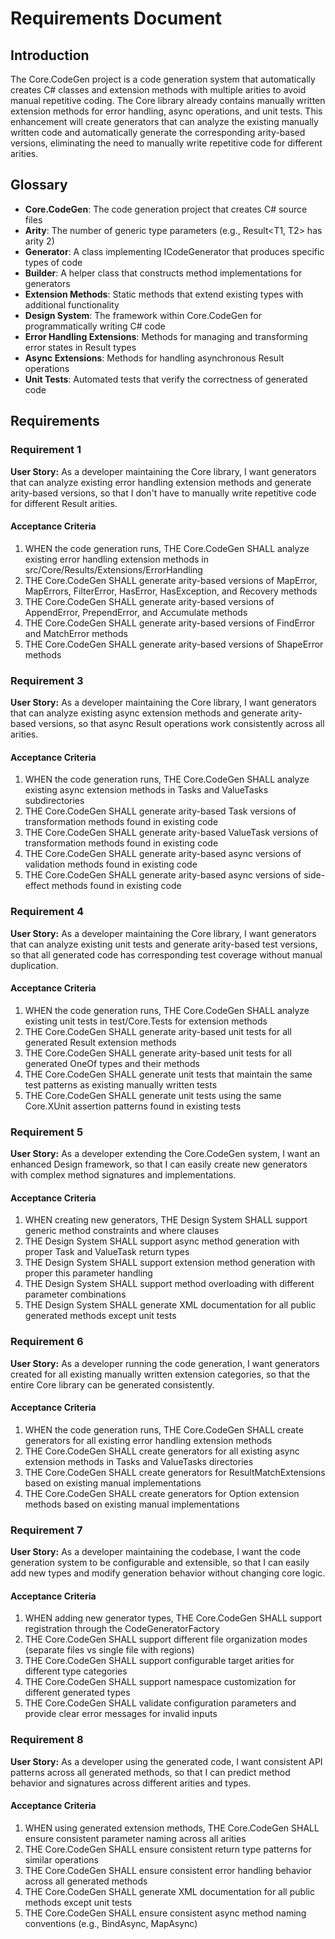 # Requirements Document

## Introduction

The Core.CodeGen project is a code generation system that automatically creates C# classes and extension methods with multiple arities to avoid manual repetitive coding. The Core library already contains manually written extension methods for error handling, async operations, and unit tests. This enhancement will create generators that can analyze the existing manually written code and automatically generate the corresponding arity-based versions, eliminating the need to manually write repetitive code for different arities.

## Glossary

- **Core.CodeGen**: The code generation project that creates C# source files
- **Arity**: The number of generic type parameters (e.g., Result<T1, T2> has arity 2)
- **Generator**: A class implementing ICodeGenerator that produces specific types of code
- **Builder**: A helper class that constructs method implementations for generators
- **Extension Methods**: Static methods that extend existing types with additional functionality
- **Design System**: The framework within Core.CodeGen for programmatically writing C# code
- **Error Handling Extensions**: Methods for managing and transforming error states in Result types
- **Async Extensions**: Methods for handling asynchronous Result operations
- **Unit Tests**: Automated tests that verify the correctness of generated code

## Requirements

### Requirement 1

**User Story:** As a developer maintaining the Core library, I want generators that can analyze existing error handling extension methods and generate arity-based versions, so that I don't have to manually write repetitive code for different Result arities.

#### Acceptance Criteria

1. WHEN the code generation runs, THE Core.CodeGen SHALL analyze existing error handling extension methods in src/Core/Results/Extensions/ErrorHandling
2. THE Core.CodeGen SHALL generate arity-based versions of MapError, MapErrors, FilterError, HasError, HasException, and Recovery methods
3. THE Core.CodeGen SHALL generate arity-based versions of AppendError, PrependError, and Accumulate methods
4. THE Core.CodeGen SHALL generate arity-based versions of FindError and MatchError methods
5. THE Core.CodeGen SHALL generate arity-based versions of ShapeError methods



### Requirement 3

**User Story:** As a developer maintaining the Core library, I want generators that can analyze existing async extension methods and generate arity-based versions, so that async Result operations work consistently across all arities.

#### Acceptance Criteria

1. WHEN the code generation runs, THE Core.CodeGen SHALL analyze existing async extension methods in Tasks and ValueTasks subdirectories
2. THE Core.CodeGen SHALL generate arity-based Task versions of transformation methods found in existing code
3. THE Core.CodeGen SHALL generate arity-based ValueTask versions of transformation methods found in existing code
4. THE Core.CodeGen SHALL generate arity-based async versions of validation methods found in existing code
5. THE Core.CodeGen SHALL generate arity-based async versions of side-effect methods found in existing code

### Requirement 4

**User Story:** As a developer maintaining the Core library, I want generators that can analyze existing unit tests and generate arity-based test versions, so that all generated code has corresponding test coverage without manual duplication.

#### Acceptance Criteria

1. WHEN the code generation runs, THE Core.CodeGen SHALL analyze existing unit tests in test/Core.Tests for extension methods
2. THE Core.CodeGen SHALL generate arity-based unit tests for all generated Result extension methods
3. THE Core.CodeGen SHALL generate arity-based unit tests for all generated OneOf types and their methods
4. THE Core.CodeGen SHALL generate unit tests that maintain the same test patterns as existing manually written tests
5. THE Core.CodeGen SHALL generate unit tests using the same Core.XUnit assertion patterns found in existing tests

### Requirement 5

**User Story:** As a developer extending the Core.CodeGen system, I want an enhanced Design framework, so that I can easily create new generators with complex method signatures and implementations.

#### Acceptance Criteria

1. WHEN creating new generators, THE Design System SHALL support generic method constraints and where clauses
2. THE Design System SHALL support async method generation with proper Task and ValueTask return types
3. THE Design System SHALL support extension method generation with proper this parameter handling
4. THE Design System SHALL support method overloading with different parameter combinations
5. THE Design System SHALL generate XML documentation for all public generated methods except unit tests

### Requirement 6

**User Story:** As a developer running the code generation, I want generators created for all existing manually written extension categories, so that the entire Core library can be generated consistently.

#### Acceptance Criteria

1. WHEN the code generation runs, THE Core.CodeGen SHALL create generators for all existing error handling extension methods
2. THE Core.CodeGen SHALL create generators for all existing async extension methods in Tasks and ValueTasks directories
3. THE Core.CodeGen SHALL create generators for ResultMatchExtensions based on existing manual implementations
4. THE Core.CodeGen SHALL create generators for Option extension methods based on existing manual implementations

### Requirement 7

**User Story:** As a developer maintaining the codebase, I want the code generation system to be configurable and extensible, so that I can easily add new types and modify generation behavior without changing core logic.

#### Acceptance Criteria

1. WHEN adding new generator types, THE Core.CodeGen SHALL support registration through the CodeGeneratorFactory
2. THE Core.CodeGen SHALL support different file organization modes (separate files vs single file with regions)
3. THE Core.CodeGen SHALL support configurable target arities for different type categories
4. THE Core.CodeGen SHALL support namespace customization for different generated types
5. THE Core.CodeGen SHALL validate configuration parameters and provide clear error messages for invalid inputs

### Requirement 8

**User Story:** As a developer using the generated code, I want consistent API patterns across all generated methods, so that I can predict method behavior and signatures across different arities and types.

#### Acceptance Criteria

1. WHEN using generated extension methods, THE Core.CodeGen SHALL ensure consistent parameter naming across all arities
2. THE Core.CodeGen SHALL ensure consistent return type patterns for similar operations
3. THE Core.CodeGen SHALL ensure consistent error handling behavior across all generated methods
4. THE Core.CodeGen SHALL generate XML documentation for all public methods except unit tests
5. THE Core.CodeGen SHALL ensure consistent async method naming conventions (e.g., BindAsync, MapAsync)